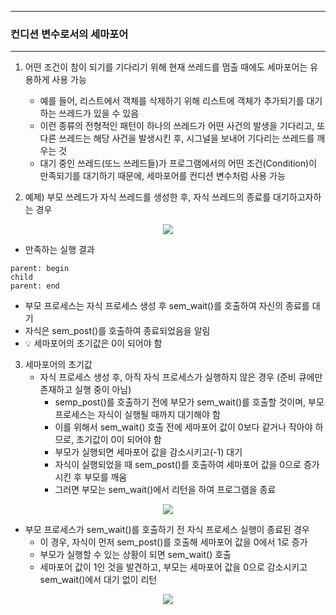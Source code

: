 -----
### 컨디션 변수로서의 세마포어
-----
1. 어떤 조건이 참이 되기를 기다리기 위해 현재 쓰레드를 멈출 때에도 세마포어는 유용하게 사용 가능
   - 예를 들어, 리스트에서 객체를 삭제하기 위해 리스트에 객체가 추가되기를 대기하는 쓰레드가 있을 수 있음
   - 이런 종류의 전형적인 패턴이 하나의 쓰레드가 어떤 사건의 발생을 기다리고, 또 다른 쓰레드는 해당 사건을 발생시킨 후, 시그널을 보내어 기다리는 쓰레드를 깨우는 것
   - 대기 중인 쓰레드(또느 쓰레드들)가 프로그램에서의 어떤 조건(Condition)이 만족되기를 대기하기 때문에, 세마포어를 컨디션 변수처럼 사용 가능

2. 예제) 부모 쓰레드가 자식 쓰레드를 생성한 후, 자식 쓰레드의 종료를 대기하고자하는 경우
<div align="center">
<img src="https://github.com/user-attachments/assets/1db7ecbb-e756-45ed-82d0-70a30cd16c76">
</div>

   - 만족하는 실행 결과
```
parent: begin
child
parent: end
```

   - 부모 프로세스는 자식 프로세스 생성 후 sem_wait()를 호출하여 자신의 종료를 대기
   - 자식은 sem_post()를 호출하여 종료되었음을 알림
   - 💡 세마포어의 초기값은 0이 되어야 함

3. 세마포어의 초기값
   - 자식 프로세스 생성 후, 아직 자식 프로세스가 실행하지 않은 경우 (준비 큐에만 존재하고 실행 중이 아님)
     + semp_post()를 호출하기 전에 부모가 sem_wait()를 호출할 것이며, 부모 프로세스는 자식이 실행될 때까지 대기해야 함
     + 이를 위해서 sem_wait() 호출 전에 세마포어 값이 0보다 같거나 작아야 하므로, 초기값이 0이 되어야 함
     + 부모가 실행되면 세마포어 값을 감소시키고(-1) 대기
     + 자식이 실행되었을 때 sem_post()를 호출하여 세마포어 값을 0으로 증가시킨 후 부모를 깨움
     + 그러면 부모는 sem_wait()에서 리턴을 하여 프로그램을 종료
<div align="center">
<img src="https://github.com/user-attachments/assets/2d22ad30-4d10-461c-abc2-f4f273e2abb5">
</div>

   - 부모 프로세스가 sem_wait()를 호출하기 전 자식 프로세스 실행이 종료된 경우
     + 이 경우, 자식이 먼저 sem_post()를 호출해 세마포어 값을 0에서 1로 증가
     + 부모가 실행할 수 있는 상황이 되면 sem_wait() 호출
     + 세마포어 값이 1인 것을 발견하고, 부모는 세마포어 값을 0으로 감소시키고 sem_wait()에서 대기 없이 리턴
<div align="center">
<img src="https://github.com/user-attachments/assets/2163c15a-18b9-4f62-9941-6aa2f5121ef8">
</div>

  
